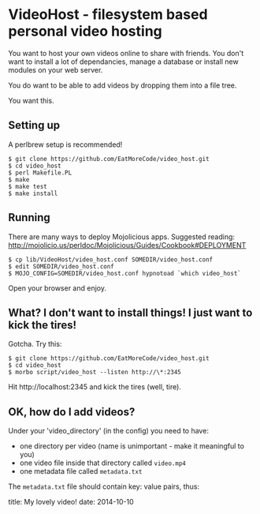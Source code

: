 VideoHost - filesystem based personal video hosting
===================================================

You want to host your own videos online to share with friends. You don't want
to install a lot of dependancies, manage a database or install new modules on
your web server.

You do want to be able to add videos by dropping them into a file tree.

You want this.

Setting up
----------

A perlbrew setup is recommended!

    $ git clone https://github.com/EatMoreCode/video_host.git
    $ cd video_host
    $ perl Makefile.PL
    $ make
    $ make test
    $ make install


Running
-------

There are many ways to deploy Mojolicious apps. Suggested reading:
http://mojolicio.us/perldoc/Mojolicious/Guides/Cookbook#DEPLOYMENT

    $ cp lib/VideoHost/video_host.conf SOMEDIR/video_host.conf
    $ edit SOMEDIR/video_host.conf
    $ MOJO_CONFIG=SOMEDIR/video_host.conf hypnotoad `which video_host`

Open your browser and enjoy.

What? I don't want to install things! I just want to kick the tires!
--------------------------------------------------------------------

Gotcha. Try this:

    $ git clone https://github.com/EatMoreCode/video_host.git
    $ cd video_host
    $ morbo script/video_host --listen http://\*:2345

Hit http://localhost:2345 and kick the tires (well, tire).

OK, how do I add videos?
------------------------

Under your 'video_directory' (in the config) you need to have:

* one directory per video (name is unimportant - make it meaningful to you)
* one video file inside that directory called `video.mp4`
* one metadata file called `metadata.txt`

The `metadata.txt` file should contain key: value pairs, thus:

   title: My lovely video!
   date: 2014-10-10

